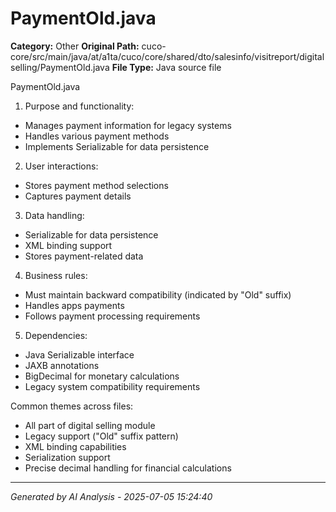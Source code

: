 # PaymentOld.java

**Category:** Other
**Original Path:** cuco-core/src/main/java/at/a1ta/cuco/core/shared/dto/salesinfo/visitreport/digitalselling/PaymentOld.java
**File Type:** Java source file

PaymentOld.java
1. Purpose and functionality:
- Manages payment information for legacy systems
- Handles various payment methods
- Implements Serializable for data persistence

2. User interactions:
- Stores payment method selections
- Captures payment details

3. Data handling:
- Serializable for data persistence
- XML binding support
- Stores payment-related data

4. Business rules:
- Must maintain backward compatibility (indicated by "Old" suffix)
- Handles apps payments
- Follows payment processing requirements

5. Dependencies:
- Java Serializable interface
- JAXB annotations
- BigDecimal for monetary calculations
- Legacy system compatibility requirements

Common themes across files:
- All part of digital selling module
- Legacy support ("Old" suffix pattern)
- XML binding capabilities
- Serialization support
- Precise decimal handling for financial calculations

---
*Generated by AI Analysis - 2025-07-05 15:24:40*

